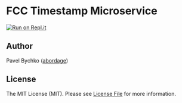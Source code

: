 # FCC Timestamp Microservice

[![Run on Repl.it](https://repl.it/badge/github/abordage/boilerplate-npm)](https://repl.it/github/freeCodeCamp/boilerplate-npm)

## Author

Pavel Bychko ([abordage](https://github.com/abordage))

## License

The MIT License (MIT). Please see [License File](LICENSE.md) for more information.
